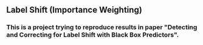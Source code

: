 ## Label Shift (Importance Weighting)
### This is a project trying to reproduce results in paper "Detecting and Correcting for Label Shift with Black Box Predictors".
